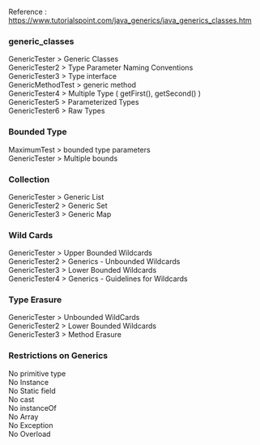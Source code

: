 Reference : 
https://www.tutorialspoint.com/java_generics/java_generics_classes.htm

### generic_classes <br>
GenericTester > Generic Classes <br>
GenericTester2 > Type Parameter Naming Conventions <br>
GenericTester3 > Type interface <br>
GenericMethodTest > generic method <br>
GenericTester4 > Multiple Type ( getFirst(), getSecond() ) <br>
GenericTester5 > Parameterized Types <br>
GenericTester6 > Raw Types <br>

### Bounded Type
MaximumTest > bounded type parameters <br>
GenericTester > Multiple bounds <br>

### Collection
GenericTester > Generic List <br> 
GenericTester2 > Generic Set <br>
GenericTester3 > Generic Map <br>

### Wild Cards 
GenericTester > Upper Bounded Wildcards <br>
GenericTester2 > Generics - Unbounded Wildcards <br>
GenericTester3 > Lower Bounded Wildcards <br>
GenericTester4 > Generics - Guidelines for Wildcards <Br> 

### Type Erasure
GenericTester > Unbounded WildCards <br>
GenericTester2 >  Lower Bounded Wildcards <br>
GenericTester3 > Method Erasure <br>

### Restrictions on Generics
No primitive type <br>
No Instance <br>
No Static field <br>
No cast <br>
No instanceOf <br>
No Array <br>
No Exception <br> 
No Overload <br>
